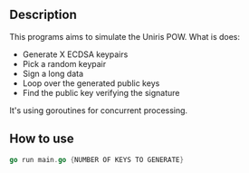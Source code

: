 ## Description

This programs aims to simulate the Uniris POW.
What is does:

- Generate X ECDSA keypairs
- Pick a random keypair
- Sign a long data
- Loop over the generated public keys
- Find the public key verifying the signature

It's using goroutines for concurrent processing.

## How to use

```go
go run main.go {NUMBER OF KEYS TO GENERATE}
```